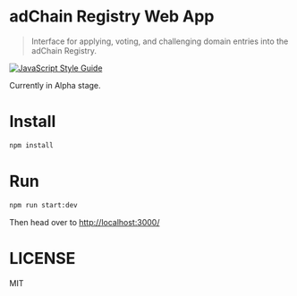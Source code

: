 # adChain Registry Web App

> Interface for applying, voting, and challenging domain entries into the adChain Registry.

[![JavaScript Style Guide](https://cdn.rawgit.com/standard/standard/master/badge.svg)](https://github.com/standard/standard)

Currently in Alpha stage.

# Install

```bash
npm install
```

# Run

```bash
npm run start:dev
```

Then head over to [http://localhost:3000/](http://localhost:3000/)

# LICENSE

MIT
